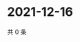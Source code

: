 # 2021-12-16

共 0 条

<!-- BEGIN WEIBO -->
<!-- 最后更新时间 Thu Dec 16 2021 19:12:39 GMT+0800 (China Standard Time) -->

<!-- END WEIBO -->
